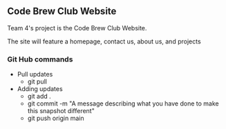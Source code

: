 ## Code Brew Club Website

<p> Team 4's project is the Code Brew Club Website. </p>
<p> The site will feature a homepage, contact us, about us, and projects </p>

### Git Hub commands 

* Pull updates
    * git pull
* Adding updates
    * git add .
    * git commit -m "A message describing what you have done to make this snapshot different"
    * git push origin main 


